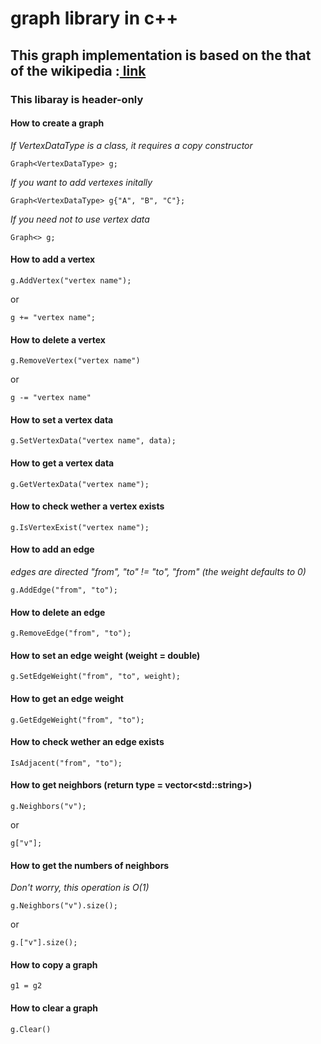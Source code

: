 # graph library in c++
## This graph implementation is based on the that of the wikipedia :<a href=https://en.wikipedia.org/wiki/Graph_(abstract_data_type)#Operations> link </a>

### This libaray is header-only

#### How to create a graph
*If VertexDataType is a class, it requires a copy constructor*
   
    Graph<VertexDataType> g;
*If you want to add vertexes initally*
    
    Graph<VertexDataType> g{"A", "B", "C"};
*If you need not to use vertex data*

    Graph<> g;

#### How to add a vertex
    g.AddVertex("vertex name");

or

    g += "vertex name";

#### How to delete a vertex
    g.RemoveVertex("vertex name")

or

    g -= "vertex name"
#### How to set a vertex data
    g.SetVertexData("vertex name", data);

#### How to get a vertex data
    g.GetVertexData("vertex name");

#### How to check wether a vertex exists
    g.IsVertexExist("vertex name");
#### How to add an edge
*edges are directed "from", "to" != "to", "from"*
*(the weight defaults to 0)*

    g.AddEdge("from", "to");

#### How to delete an edge
    g.RemoveEdge("from", "to");
#### How to set an edge weight (weight = double)
    g.SetEdgeWeight("from", "to", weight);
#### How to get an edge weight
    g.GetEdgeWeight("from", "to");

#### How to check wether an edge exists  
    IsAdjacent("from", "to");
#### How to get neighbors (return type = vector\<std::string>)
    g.Neighbors("v");

or

    g["v"];

#### How to get the numbers of neighbors
*Don't worry, this operation is O(1)*

    g.Neighbors("v").size();
    
or

    g.["v"].size();

#### How to copy a graph
    g1 = g2
#### How to clear a graph 
    g.Clear()

